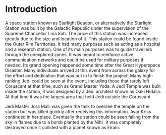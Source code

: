 # Introduction

A space station known as Starlight Beacon, or alternatively the Starlight Station was built by the Galactic Republic under the supervision of the Supreme Chancellor Lina Soh.
The price of this station was increased greatly due to the size and location of it.
This station could be found inside the Outer Rim Territories.
It had many purposes such as acting as a hospital and a research station.
One of its main purposes was to guide travellers through the unexplored zones.
It was meant to reinforce active communication networks and could be used for military purposes if needed.
Its grand opening happened some time after the Great Hyperspace Disaster.
Many individuals arrived  at this event from across the galaxy for the effort and dedication that was put in to finish the project.
Many high-ranking Jedi could be seen at the event, including those that rarely left Coruscant at that time, such as Grand Master Yoda.
A Jedi Temple was built inside the station, it was designed by a Jedi architect known as Oaki Hidalla.
At that time it was the largest area that held Jedi outside the Coruscant.

Jedi Master Jora Malli was given the task to oversee the temple on the station but was killed quickly after receiving this information.
Avar Kriss continued in her place.
Eventually the station could be seen falling from the sky in flames due to a bomb planted by the Nihil, it was completely destroyed once it collided with a planet known as Eiram.
